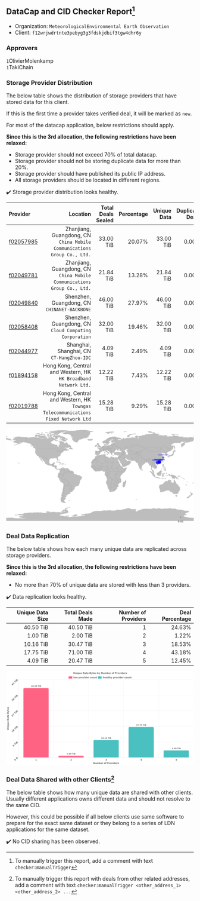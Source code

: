 ## DataCap and CID Checker Report[^1]
 - Organization: `MeteorologicalEnvironmental Earth Observation`
 - Client: `f12wrjwdrtnte3pebyg3g3fdskjdbif3tgw4dhr6y`
### Approvers
`1`OlivierMolenkamp<br/>`1`TakiChain

### Storage Provider Distribution
The below table shows the distribution of storage providers that have stored data for this client.

If this is the first time a provider takes verified deal, it will be marked as `new`.

For most of the datacap application, below restrictions should apply.

**Since this is the 3rd allocation, the following restrictions have been relaxed:**
 - Storage provider should not exceed 70% of total datacap.
 - Storage provider should not be storing duplicate data for more than 20%.
 - Storage provider should have published its public IP address.
 - All storage providers should be located in different regions.

✔️ Storage provider distribution looks healthy.

| Provider                                              |                                                                              Location | Total Deals Sealed | Percentage | Unique Data | Duplicate Deals |
| :---------------------------------------------------- | ------------------------------------------------------------------------------------: | -----------------: | ---------: | ----------: | --------------: |
| [f02057985](https://filfox.info/en/address/f02057985) |            Zhanjiang, Guangdong, CN<br/>`China Mobile Communications Group Co., Ltd.` |          33.00 TiB |     20.07% |   33.00 TiB |           0.00% |
| [f02049781](https://filfox.info/en/address/f02049781) |            Zhanjiang, Guangdong, CN<br/>`China Mobile Communications Group Co., Ltd.` |          21.84 TiB |     13.28% |   21.84 TiB |           0.00% |
| [f02049840](https://filfox.info/en/address/f02049840) |                                       Shenzhen, Guangdong, CN<br/>`CHINANET-BACKBONE` |          46.00 TiB |     27.97% |   46.00 TiB |           0.00% |
| [f02058408](https://filfox.info/en/address/f02058408) |                             Shenzhen, Guangdong, CN<br/>`Cloud Computing Corporation` |          32.00 TiB |     19.46% |   32.00 TiB |           0.00% |
| [f02044977](https://filfox.info/en/address/f02044977) |                                          Shanghai, Shanghai, CN<br/>`CT-HangZhou-IDC` |           4.09 TiB |      2.49% |    4.09 TiB |           0.00% |
| [f01894158](https://filfox.info/en/address/f01894158) |                    Hong Kong, Central and Western, HK<br/>`HK Broadband Network Ltd.` |          12.22 TiB |      7.43% |   12.22 TiB |           0.00% |
| [f02019788](https://filfox.info/en/address/f02019788) | Hong Kong, Central and Western, HK<br/>`Towngas Telecommunications Fixed Network Ltd` |          15.28 TiB |      9.29% |   15.28 TiB |           0.00% |

<img src="https://raw.githubusercontent.com/data-preservation-programs/filplus-checker-assets/main/filecoin-project/filecoin-plus-large-datasets/issues/1801/1679166262625.png"/>

### Deal Data Replication
The below table shows how each many unique data are replicated across storage providers.


**Since this is the 3rd allocation, the following restrictions have been relaxed:**
- No more than 70% of unique data are stored with less than 3 providers.

✔️ Data replication looks healthy.

| Unique Data Size | Total Deals Made | Number of Providers | Deal Percentage |
| ---------------: | ---------------: | ------------------: | --------------: |
|        40.50 TiB |        40.50 TiB |                   1 |          24.63% |
|         1.00 TiB |         2.00 TiB |                   2 |           1.22% |
|        10.16 TiB |        30.47 TiB |                   3 |          18.53% |
|        17.75 TiB |        71.00 TiB |                   4 |          43.18% |
|         4.09 TiB |        20.47 TiB |                   5 |          12.45% |

<img src="https://raw.githubusercontent.com/data-preservation-programs/filplus-checker-assets/main/filecoin-project/filecoin-plus-large-datasets/issues/1801/1679166263463.png"/>

### Deal Data Shared with other Clients[^3]
The below table shows how many unique data are shared with other clients.
Usually different applications owns different data and should not resolve to the same CID.

However, this could be possible if all below clients use same software to prepare for the exact same dataset or they belong to a series of LDN applications for the same dataset.

✔️ No CID sharing has been observed.

[^1]: To manually trigger this report, add a comment with text `checker:manualTrigger`

[^2]: Deals from those addresses are combined into this report as they are specified with `checker:manualTrigger`

[^3]: To manually trigger this report with deals from other related addresses, add a comment with text `checker:manualTrigger <other_address_1> <other_address_2> ...`
